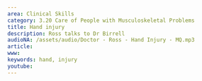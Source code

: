 ```yaml
---
area: Clinical Skills
category: 3.20 Care of People with Musculoskeletal Problems
title: Hand injury
description: Ross talks to Dr Birrell
audioNA: /assets/audio/Doctor - Ross - Hand Injury - MQ.mp3
article: 
www: 
keywords: hand, injury
youtube:
--- 
```

